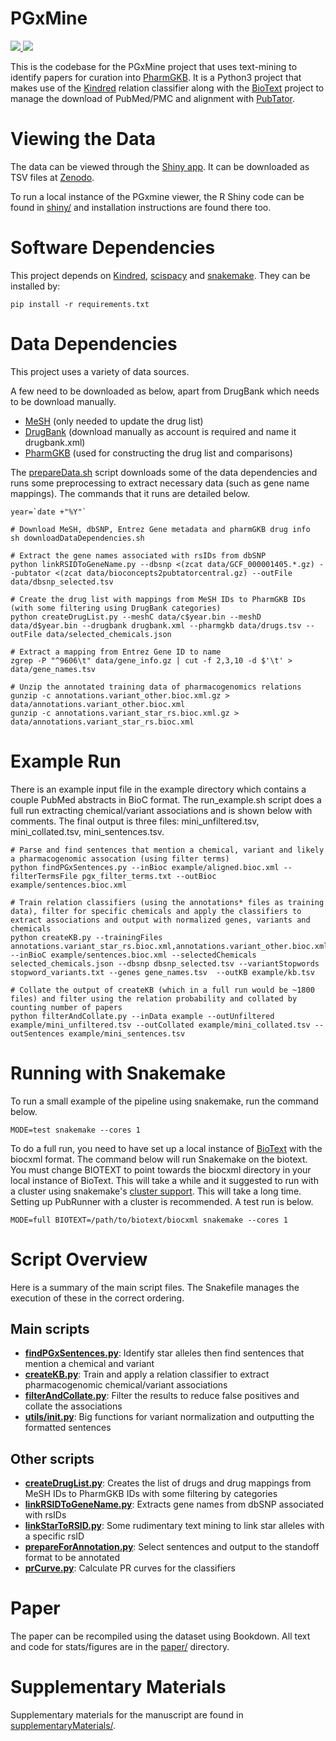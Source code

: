 # PGxMine

<p>
<a href="https://pgxmine.pharmgkb.org/">
   <img src="https://img.shields.io/badge/data-viewer-9e42f4.svg" />
</a>
<a href="https://doi.org/10.5281/zenodo.3360930">
   <img src="https://zenodo.org/badge/DOI/10.5281/zenodo.3360931.svg" />
</a>
</p>

This is the codebase for the PGxMine project that uses text-mining to identify papers for curation into [PharmGKB](https://www.pharmgkb.org). It is a Python3 project that makes use of the [Kindred](https://github.com/jakelever/kindred) relation classifier along with the [BioText](https://github.com/jakelever/biotext) project to manage the download of PubMed/PMC and alignment with [PubTator](https://www.ncbi.nlm.nih.gov/research/pubtator/).

# Viewing the Data

The data can be viewed through the [Shiny app](https://pgxmine.pharmgkb.org/). It can be downloaded as TSV files at [Zenodo](https://doi.org/10.5281/zenodo.3360930).

To run a local instance of the PGxmine viewer, the R Shiny code can be found in [shiny/](https://github.com/jakelever/pgxmine/tree/master/shiny) and installation instructions are found there too.

# Software Dependencies

This project depends on [Kindred](https://github.com/jakelever/kindred), [scispacy](https://allenai.github.io/scispacy/) and [snakemake](https://snakemake.github.io/). They can be installed by:

```
pip install -r requirements.txt
```

# Data Dependencies

This project uses a variety of data sources. 


A few need to be downloaded as below, apart from DrugBank which needs to be download manually.

- [MeSH](https://www.nlm.nih.gov/databases/download/mesh.html) (only needed to update the drug list)
- [DrugBank](https://www.drugbank.ca/releases/latest) (download manually as account is required and name it drugbank.xml)
- [PharmGKB](https://www.pharmgkb.org/downloads) (used for constructing the drug list and comparisons)

The [prepareData.sh](https://github.com/jakelever/pgxmine/blob/master/prepareData.sh) script downloads some of the data dependencies and runs some preprocessing to extract necessary data (such as gene name mappings). The commands that it runs are detailed below.

```
year=`date +"%Y"`

# Download MeSH, dbSNP, Entrez Gene metadata and pharmGKB drug info
sh downloadDataDependencies.sh

# Extract the gene names associated with rsIDs from dbSNP
python linkRSIDToGeneName.py --dbsnp <(zcat data/GCF_000001405.*.gz) --pubtator <(zcat data/bioconcepts2pubtatorcentral.gz) --outFile data/dbsnp_selected.tsv

# Create the drug list with mappings from MeSH IDs to PharmGKB IDs (with some filtering using DrugBank categories)
python createDrugList.py --meshC data/c$year.bin --meshD data/d$year.bin --drugbank drugbank.xml --pharmgkb data/drugs.tsv --outFile data/selected_chemicals.json

# Extract a mapping from Entrez Gene ID to name
zgrep -P "^9606\t" data/gene_info.gz | cut -f 2,3,10 -d $'\t' > data/gene_names.tsv

# Unzip the annotated training data of pharmacogenomics relations
gunzip -c annotations.variant_other.bioc.xml.gz > data/annotations.variant_other.bioc.xml
gunzip -c annotations.variant_star_rs.bioc.xml.gz > data/annotations.variant_star_rs.bioc.xml
```

# Example Run

There is an example input file in the example directory which contains a couple PubMed abstracts in BioC format. The run\_example.sh script does a full run extracting chemical/variant associations and is shown below with comments. The final output is three files: mini\_unfiltered.tsv, mini\_collated.tsv, mini\_sentences.tsv.

```
# Parse and find sentences that mention a chemical, variant and likely a pharmacogenomic assocation (using filter terms)
python findPGxSentences.py --inBioc example/aligned.bioc.xml --filterTermsFile pgx_filter_terms.txt --outBioc example/sentences.bioc.xml

# Train relation classifiers (using the annotations* files as training data), filter for specific chemicals and apply the classifiers to extract associations and output with normalized genes, variants and chemicals
python createKB.py --trainingFiles annotations.variant_star_rs.bioc.xml,annotations.variant_other.bioc.xml --inBioC example/sentences.bioc.xml --selectedChemicals selected_chemicals.json --dbsnp dbsnp_selected.tsv --variantStopwords stopword_variants.txt --genes gene_names.tsv  --outKB example/kb.tsv

# Collate the output of createKB (which in a full run would be ~1800 files) and filter using the relation probability and collated by counting number of papers
python filterAndCollate.py --inData example --outUnfiltered example/mini_unfiltered.tsv --outCollated example/mini_collated.tsv --outSentences example/mini_sentences.tsv
```

# Running with Snakemake

To run a small example of the pipeline using snakemake, run the command below.

```
MODE=test snakemake --cores 1
```

To do a full run, you need to have set up a local instance of [BioText](https://github.com/jakelever/biotext) with the biocxml format. The command below will run Snakemake on the biotext. You must change BIOTEXT to point towards the biocxml directory in your local instance of BioText. This will take a while and it suggested to run with a cluster using snakemake's [cluster support](https://snakemake.readthedocs.io/en/stable/executing/cluster.html).
This will take a long time. Setting up PubRunner with a cluster is recommended. A test run is below.

```
MODE=full BIOTEXT=/path/to/biotext/biocxml snakemake --cores 1
```

# Script Overview

Here is a summary of the main script files. The Snakefile manages the execution of these in the correct ordering.

## Main scripts

- **[findPGxSentences.py](https://github.com/jakelever/pgxmine/blob/master/findPGxSentences.py)**: Identify star alleles then find sentences that mention a chemical and variant
- **[createKB.py](https://github.com/jakelever/pgxmine/blob/master/createKB.py)**: Train and apply a relation classifier to extract pharmacogenomic chemical/variant associations
- **[filterAndCollate.py](https://github.com/jakelever/pgxmine/blob/master/filterAndCollate.py)**: Filter the results to reduce false positives and collate the associations
- **[utils/__init__.py](https://github.com/jakelever/pgxmine/blob/master/utils/__init__.py)**: Big functions for variant normalization and outputting the formatted sentences

## Other scripts

- **[createDrugList.py](https://github.com/jakelever/pgxmine/blob/master/createDrugList.py)**: Creates the list of drugs and drug mappings from MeSH IDs to PharmGKB IDs with some filtering by categories
- **[linkRSIDToGeneName.py](https://github.com/jakelever/pgxmine/blob/master/linkRSIDToGeneName.py)**: Extracts gene names from dbSNP associated with rsIDs
- **[linkStarToRSID.py](https://github.com/jakelever/pgxmine/blob/master/linkStarToRSID.py)**: Some rudimentary text mining to link star alleles with a specific rsID
- **[prepareForAnnotation.py](https://github.com/jakelever/pgxmine/blob/master/prepareForAnnotation.py)**: Select sentences and output to the standoff format to be annotated
- **[prCurve.py](https://github.com/jakelever/pgxmine/blob/master/prCurve.py)**: Calculate PR curves for the classifiers

# Paper

The paper can be recompiled using the dataset using Bookdown. All text and code for stats/figures are in the [paper/](https://github.com/jakelever/pgxmine/tree/master/paper) directory.

# Supplementary Materials

Supplementary materials for the manuscript are found in [supplementaryMaterials/](https://github.com/jakelever/pgxmine/blob/master/supplementaryMaterials/).

